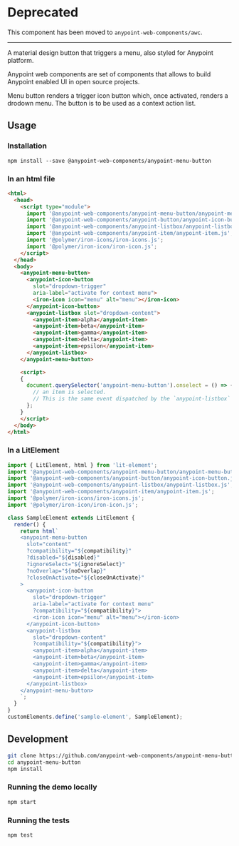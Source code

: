 # Deprecated

This component has been moved to `anypoint-web-components/awc`.

-----

A material design button that triggers a menu, also styled for Anypoint platform.

Anypoint web components are set of components that allows to build Anypoint enabled UI in open source projects.

Menu button renders a trigger icon button which, once activated, renders a drodown menu. The button is to be used as a context action list.

## Usage

### Installation
```
npm install --save @anypoint-web-components/anypoint-menu-button
```

### In an html file

```html
<html>
  <head>
    <script type="module">
      import '@anypoint-web-components/anypoint-menu-button/anypoint-menu-button.js';
      import '@anypoint-web-components/anypoint-button/anypoint-icon-button.js';
      import '@anypoint-web-components/anypoint-listbox/anypoint-listbox.js';
      import '@anypoint-web-components/anypoint-item/anypoint-item.js';
      import '@polymer/iron-icons/iron-icons.js';
      import '@polymer/iron-icon/iron-icon.js';
    </script>
  </head>
  <body>
    <anypoint-menu-button>
      <anypoint-icon-button
        slot="dropdown-trigger"
        aria-label="activate for context menu">
        <iron-icon icon="menu" alt="menu"></iron-icon>
      </anypoint-icon-button>
      <anypoint-listbox slot="dropdown-content">
        <anypoint-item>alpha</anypoint-item>
        <anypoint-item>beta</anypoint-item>
        <anypoint-item>gamma</anypoint-item>
        <anypoint-item>delta</anypoint-item>
        <anypoint-item>epsilon</anypoint-item>
      </anypoint-listbox>
    </anypoint-menu-button>

    <script>
    {
      document.querySelector('anypoint-menu-button').onselect = () => {
        // an item is selected.
        // This is the same event dispatched by the `anypoint-listbox`
      };
    }
    </script>
  </body>
</html>
```

### In a LitElement

```js
import { LitElement, html } from 'lit-element';
import '@anypoint-web-components/anypoint-menu-button/anypoint-menu-button.js';
import '@anypoint-web-components/anypoint-button/anypoint-icon-button.js';
import '@anypoint-web-components/anypoint-listbox/anypoint-listbox.js';
import '@anypoint-web-components/anypoint-item/anypoint-item.js';
import '@polymer/iron-icons/iron-icons.js';
import '@polymer/iron-icon/iron-icon.js';

class SampleElement extends LitElement {
  render() {
    return html`
    <anypoint-menu-button
      slot="content"
      ?compatibility="${compatibility}"
      ?disabled="${disabled}"
      ?ignoreSelect="${ignoreSelect}"
      ?noOverlap="${noOverlap}"
      ?closeOnActivate="${closeOnActivate}"
    >
      <anypoint-icon-button
        slot="dropdown-trigger"
        aria-label="activate for context menu"
        ?compatibility="${compatibility}">
        <iron-icon icon="menu" alt="menu"></iron-icon>
      </anypoint-icon-button>
      <anypoint-listbox
        slot="dropdown-content"
        ?compatibility="${compatibility}">
        <anypoint-item>alpha</anypoint-item>
        <anypoint-item>beta</anypoint-item>
        <anypoint-item>gamma</anypoint-item>
        <anypoint-item>delta</anypoint-item>
        <anypoint-item>epsilon</anypoint-item>
      </anypoint-listbox>
    </anypoint-menu-button>
    `;
  }
}
customElements.define('sample-element', SampleElement);
```

## Development

```sh
git clone https://github.com/anypoint-web-components/anypoint-menu-button
cd anypoint-menu-button
npm install
```

### Running the demo locally

```sh
npm start
```

### Running the tests
```sh
npm test
```
